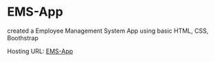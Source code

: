 # EMS-App

 created a Employee Management System App using basic HTML, CSS, Boothstrap

Hosting URL: [EMS-App](https://fab-gaurav.github.io/EMS-App/)
